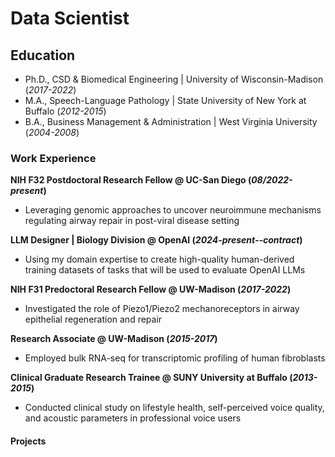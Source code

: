 # Data Scientist

## Education
- Ph.D., CSD & Biomedical Engineering | University of Wisconsin-Madison (_2017-2022_)	
- M.A., Speech-Language Pathology | State University of New York at Buffalo (_2012-2015_)
- B.A., Business Management & Administration | West Virginia University (_2004-2008_)

### Work Experience
**NIH F32 Postdoctoral Research Fellow @ UC-San Diego (_08/2022-present_)**
- Leveraging genomic approaches to uncover neuroimmune mechanisms regulating airway repair in post-viral disease setting

**LLM Designer | Biology Division @ OpenAI (_2024-present--contract_)**
- Using my domain expertise to create high-quality human-derived training datasets of tasks that will be used to evaluate OpenAI LLMs

**NIH F31 Predoctoral Research Fellow @ UW-Madison (_2017-2022_)**
- Investigated the role of Piezo1/Piezo2 mechanoreceptors in airway epithelial regeneration and repair

**Research Associate @ UW-Madison (_2015-2017_)**
- Employed bulk RNA-seq for transcriptomic profiling of human fibroblasts

**Clinical Graduate Research Trainee @ SUNY University at Buffalo (_2013-2015_)**
- Conducted clinical study on lifestyle health, self-perceived voice quality, and acoustic parameters in professional voice users

#### Projects
